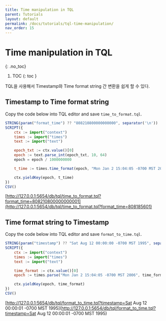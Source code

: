 ```yaml
---
title: Time manipulation in TQL
parent: Tutorials
layout: default
permalink: /docs/tutorials/tql-time-manipulation/
nav_order: 15
---
```


# Time manipulation in TQL
{: .no_toc}

1. TOC
{: toc }

TQL을 사용해서 Timestamp와 Time format string 간 변환을 쉽게 할 수 있다.

## Timestamp to Time format string

Copy the code below into TQL editor and save `time_to_format.tql`.

```js
STRING(param("format_time") ?? "808210800000000000", separator('\n'))
SCRIPT({
    ctx := import("context")
    times := import("times")
    text := import("text")

    epoch_txt := ctx.value()[0]
    epoch := text.parse_int(epoch_txt, 10, 64)
    epoch = epoch / 1000000000

    t_time := times.time_format(epoch, "Mon Jan 2 15:04:05 -0700 MST 2006")

    ctx.yieldKey(epoch, t_time)
})
CSV()
```

[http://127.0.0.1:5654/db/tql/time_to_format.tql?format_time=808210800000000001](http://127.0.0.1:5654/db/tql/time_to_format.tql?format_time=808185601)

## Time format string to Timestamp

Copy the code below into TQL editor and save `format_to_time.tql`.

```js
STRING(param("timestamp") ?? "Sat Aug 12 00:00:00 -0700 MST 1995", separator('\n'))
SCRIPT({
    ctx := import("context")
    times := import("times")
    text := import("text")

    time_format := ctx.value()[0]
    epoch := times.parse("Mon Jan 2 15:04:05 -0700 MST 2006", time_format)

    ctx.yieldKey(epoch, time_format)
})
CSV()
```

[http://127.0.0.1:5654/db/tql/format_to_time.tql?timestamp=Sat Aug 12 00:00:01 -0700 MST 1995](http://127.0.0.1:5654/db/tql/format_to_time.tql?timestamp=Sat Aug 12 00:00:01 -0700 MST 1995)

